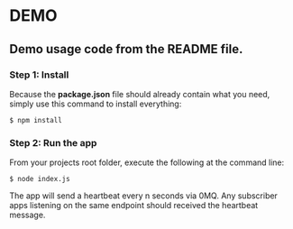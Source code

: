 
DEMO
================

Demo usage code from the README file.
-------------------------------------------------

### Step 1: Install

Because the __package.json__ file should already contain what you need, simply use this command to install everything:

    $ npm install
    
### Step 2: Run the app

From your projects root folder, execute the following at the command line:

    $ node index.js

The app will send a heartbeat every n seconds via 0MQ. Any subscriber apps listening on the same endpoint should received the heartbeat message.
